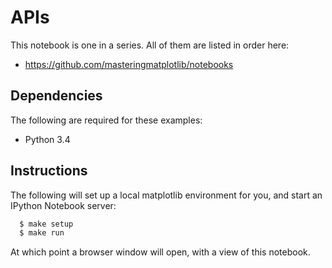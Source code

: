# APIs

This notebook is one in a series. All of them are listed in order here:
 * https://github.com/masteringmatplotlib/notebooks

## Dependencies

The following are required for these examples:

 * Python 3.4


## Instructions

The following will set up a local matplotlib environment for you, and start an
IPython Notebook server:

```bash
  $ make setup
  $ make run
```

At which point a browser window will open, with a view of this notebook.
